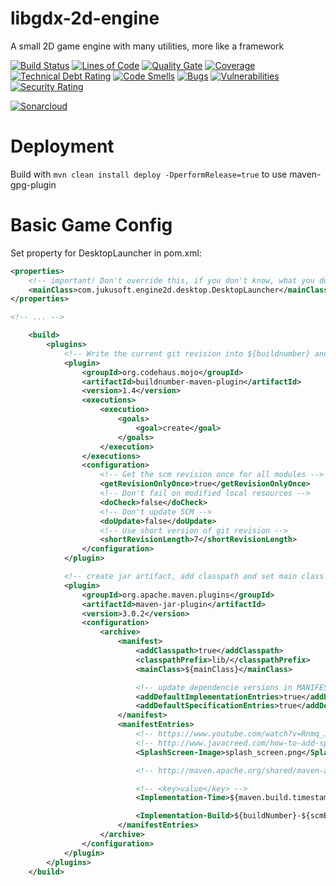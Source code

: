 # libgdx-2d-engine

A small 2D game engine with many utilities, more like a framework

[![Build Status](https://travis-ci.org/JuKu/libgdx-2d-engine.svg?branch=master)](https://travis-ci.org/JuKu/libgdx-2d-engine)
[![Lines of Code](https://sonarcloud.io/api/project_badges/measure?project=com.jukusoft%3Aengine2d-parent&metric=ncloc)](https://sonarcloud.io/dashboard/index/com.jukusoft%3Aengine2d-parent) 
[![Quality Gate](https://sonarcloud.io/api/project_badges/measure?project=com.jukusoft%3Aengine2d-parent&metric=alert_status)](https://sonarcloud.io/dashboard/index/com.jukusoft%3Aengine2d-parent) 
[![Coverage](https://sonarcloud.io/api/project_badges/measure?project=com.jukusoft%3Aengine2d-parent&metric=coverage)](https://sonarcloud.io/dashboard/index/com.jukusoft%3Aengine2d-parent) 
[![Technical Debt Rating](https://sonarcloud.io/api/project_badges/measure?project=com.jukusoft%3Aengine2d-parent&metric=sqale_index)](https://sonarcloud.io/dashboard/index/com.jukusoft%3Aengine2d-parent) 
[![Code Smells](https://sonarcloud.io/api/project_badges/measure?project=com.jukusoft%3Aengine2d-parent&metric=code_smells)](https://sonarcloud.io/dashboard/index/com.jukusoft%3Aengine2d-parent) 
[![Bugs](https://sonarcloud.io/api/project_badges/measure?project=com.jukusoft%3Aengine2d-parent&metric=bugs)](https://sonarcloud.io/dashboard/index/com.jukusoft%3Aengine2d-parent) 
[![Vulnerabilities](https://sonarcloud.io/api/project_badges/measure?project=com.jukusoft%3Aengine2d-parent&metric=vulnerabilities)](https://sonarcloud.io/dashboard/index/com.jukusoft%3Aengine2d-parent) 
[![Security Rating](https://sonarcloud.io/api/project_badges/measure?project=com.jukusoft%3Aengine2d-parent&metric=security_rating)](https://sonarcloud.io/dashboard/index/com.jukusoft%3Aengine2d-parent) 

[![Sonarcloud](https://sonarcloud.io/api/project_badges/quality_gate?project=com.jukusoft%3Aengine2d-parent)](https://sonarcloud.io/dashboard?id=com.jukusoft%3Aengine2d-parent)

# Deployment
Build with `mvn clean install deploy -DperformRelease=true` to use maven-gpg-plugin

# Basic Game Config

Set property for DesktopLauncher in pom.xml:
```xml
<properties>
    <!-- important! Don't override this, if you don't know, what you do! -->
    <mainClass>com.jukusoft.engine2d.desktop.DesktopLauncher</mainClass>
</properties>
```

```xml
<!-- ... -->

    <build>
		<plugins>
			<!-- Write the current git revision into ${buildnumber} and populate ${scmBranch} -->
			<plugin>
				<groupId>org.codehaus.mojo</groupId>
				<artifactId>buildnumber-maven-plugin</artifactId>
				<version>1.4</version>
				<executions>
					<execution>
						<goals>
							<goal>create</goal>
						</goals>
					</execution>
				</executions>
				<configuration>
					<!-- Get the scm revision once for all modules -->
					<getRevisionOnlyOnce>true</getRevisionOnlyOnce>
					<!-- Don't fail on modified local resources -->
					<doCheck>false</doCheck>
					<!-- Don't update SCM -->
					<doUpdate>false</doUpdate>
					<!-- Use short version of git revision -->
					<shortRevisionLength>7</shortRevisionLength>
				</configuration>
			</plugin>

			<!-- create jar artifact, add classpath and set main class -->
			<plugin>
				<groupId>org.apache.maven.plugins</groupId>
				<artifactId>maven-jar-plugin</artifactId>
				<version>3.0.2</version>
				<configuration>
					<archive>
						<manifest>
							<addClasspath>true</addClasspath>
							<classpathPrefix>lib/</classpathPrefix>
							<mainClass>${mainClass}</mainClass>

							<!-- update dependencie versions in MANIFEST.MF -->
							<addDefaultImplementationEntries>true</addDefaultImplementationEntries>
							<addDefaultSpecificationEntries>true</addDefaultSpecificationEntries>
						</manifest>
						<manifestEntries>
							<!-- https://www.youtube.com/watch?v=Rnmq_Jv-pe4 -->
							<!-- http://www.javacreed.com/how-to-add-splash-screen-using-maven/ -->
							<SplashScreen-Image>splash_screen.png</SplashScreen-Image>

							<!-- http://maven.apache.org/shared/maven-archiver/index.html -->

							<!-- <key>value</key> -->
							<Implementation-Time>${maven.build.timestamp}</Implementation-Time>

							<Implementation-Build>${buildNumber}-${scmBranch}</Implementation-Build>
						</manifestEntries>
					</archive>
				</configuration>
			</plugin>
		</plugins>
	</build>
```